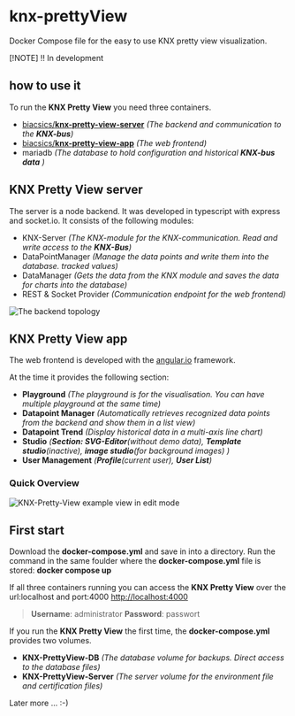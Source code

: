 # knx-prettyView
Docker Compose file for the easy to use KNX pretty view visualization.

[!NOTE]
!! In development


## how to use it
To run the **KNX Pretty View** you need three containers.
* [biacsics/**knx-pretty-view-server**](https://hub.docker.com/r/biacsics/knx-pretty-view-server) *(The backend and communication to the **KNX-bus**)*
* [biacsics/**knx-pretty-view-app**](https://hub.docker.com/r/biacsics/knx-pretty-view-app) *(The web frontend)*
* mariadb *(The database to hold configuration and historical **KNX-bus data** )*
 
## KNX Pretty View server
The server is a node backend. It was developed in typescript with express and socket.io.
It consists of the following modules:
* KNX-Server *(The KNX-module for the KNX-communication. Read and write access to the **KNX-Bus**)*
* DataPointManager *(Manage the data points and write them into the database. tracked values)*
* DataManager *(Gets the data from the KNX module and saves the data for charts into the database)*
* REST & Socket Provider *(Communication endpoint for the web frontend)*

![The backend topology](https://i.ibb.co/0ZjVGJ0/KNX-pretty-view-server-topology.png)

## KNX Pretty View app
The web frontend is developed with the [angular.io](https://angular.io/) framework.

At the time it provides the following section:

* **Playground** *(The playground is for the visualisation. You can have multiple playground at the same time)*
* **Datapoint Manager** *(Automatically retrieves recognized data points from the backend and show them in a list view)*
* **Datapoint Trend** *(Display historical data in a multi-axis line chart)*
* **Studio** *(**Section: SVG-Editor**(without demo data), **Template studio**(inactive), **image studio**(for background images) )*
* **User Management** *(**Profile**(current user), **User List**)*

### Quick Overview
![KNX-Pretty-View example view in edit mode](https://i.ibb.co/vPyFtwY/KNX-Visu.jpg)

## First start
Download the **docker-compose.yml** and save in into a directory.
Run the command in the same foulder where the **docker-compose.yml** file is stored: 
**docker compose up** 

If all three containers running you can access the **KNX Pretty View** over the url:localhost and port:4000 [http://localhost:4000](http://localhost:4000)
> **Username**: administrator **Password**: passwort

If you run the **KNX Pretty View** the first time, the **docker-compose.yml** provides two volumes.
* **KNX-PrettyView-DB** *(The database volume for backups. Direct access to the database files)*
* **KNX-PrettyView-Server** *(The server volume for the environment file and certification files)*

Later more ... :-)
